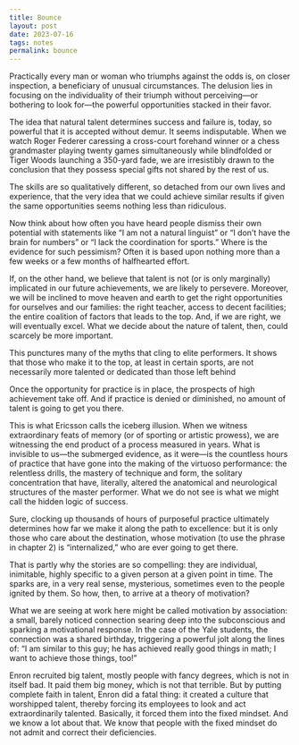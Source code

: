 ```yaml
---
title: Bounce
layout: post
date: 2023-07-16
tags: notes
permalink: bounce
---
```

<p style="color: rgb(26, 26, 26)" class="body"><span>Practically every man or woman who triumphs against the odds is, on closer inspection, a beneficiary of unusual circumstances. The delusion lies in focusing on the individuality of their triumph without perceiving—or bothering to look for—the powerful opportunities stacked in their favor.</span></p><p class="body"><span>The idea that natural talent determines success and failure is, today, so powerful that it is accepted without demur. It seems indisputable. When we watch Roger Federer caressing a cross-court forehand winner or a chess grandmaster playing twenty games simultaneously while blindfolded or Tiger Woods launching a 350-yard fade, we are irresistibly drawn to the conclusion that they possess special gifts not shared by the rest of us.</span></p><p class="body"><span>The skills are so qualitatively different, so detached from our own lives and experience, that the very idea that we could achieve similar results if given the same opportunities seems nothing less than ridiculous.</span></p><p class="body"><span>Now think about how often you have heard people dismiss their own potential with statements like “I am not a natural linguist” or “I don’t have the brain for numbers” or “I lack the coordination for sports.” Where is the evidence for such pessimism? Often it is based upon nothing more than a few weeks or a few months of halfhearted effort.</span></p><p class="body"><span>If, on the other hand, we believe that talent is not (or is only marginally) implicated in our future achievements, we are likely to persevere. Moreover, we will be inclined to move heaven and earth to get the right opportunities for ourselves and our families: the right teacher, access to decent facilities; the entire coalition of factors that leads to the top. And, if we are right, we will eventually excel. What we decide about the nature of talent, then, could scarcely be more important.</span></p><p class="body"><span>This punctures many of the myths that cling to elite performers. It shows that those who make it to the top, at least in certain sports, are not necessarily more talented or dedicated than those left behind</span></p><p class="body"><span>Once the opportunity for practice is in place, the prospects of high achievement take off. And if practice is denied or diminished, no amount of talent is going to get you there.</span></p><p class="body"><span>This is what Ericsson calls the iceberg illusion. When we witness extraordinary feats of memory (or of sporting or artistic prowess), we are witnessing the end product of a process measured in years. What is invisible to us—the submerged evidence, as it were—is the countless hours of practice that have gone into the making of the virtuoso performance: the relentless drills, the mastery of technique and form, the solitary concentration that have, literally, altered the anatomical and neurological structures of the master performer. What we do not see is what we might call the hidden logic of success.</span></p><p class="body"><span>Sure, clocking up thousands of hours of purposeful practice ultimately determines how far we make it along the path to excellence: but it is only those who care about the destination, whose motivation (to use the phrase in chapter 2) is “internalized,” who are ever going to get there.</span></p><p class="body"><span>That is partly why the stories are so compelling: they are individual, inimitable, highly specific to a given person at a given point in time. The sparks are, in a very real sense, mysterious, sometimes even to the people ignited by them. So how, then, to arrive at a theory of motivation?</span></p><p class="body"><span>What we are seeing at work here might be called motivation by association: a small, barely noticed connection searing deep into the subconscious and sparking a motivational response. In the case of the Yale students, the connection was a shared birthday, triggering a powerful jolt along the lines of: “I am similar to this guy; he has achieved really good things in math; I want to achieve those things, too!”</span></p><p class="body"><span>Enron recruited big talent, mostly people with fancy degrees, which is not in itself bad. It paid them big money, which is not that terrible. But by putting complete faith in talent, Enron did a fatal thing: it created a culture that worshipped talent, thereby forcing its employees to look and act extraordinarily talented. Basically, it forced them into the fixed mindset. And we know a lot about that. We know that people with the fixed mindset do not admit and correct their deficiencies.</span></p><p class="body"></p>